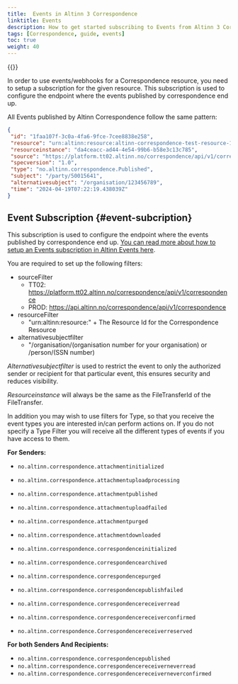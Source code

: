 ```yaml
---
title:  Events in Altinn 3 Correspondence
linktitle: Events
description: How to get started subscribing to Events from Altinn 3 Correspondence, for developers
tags: [Correspondence, guide, events]
toc: true
weight: 40
---
```


{{<children />}}

In order to use events/webhooks for a Correspondence resource, you need to setup a subscription for the given resource.
This subscription is used to configure the endpoint where the events published by correspondence end up.

All Events published by Altinn Correspondence follow the same pattern:

```json
{
 "id": "1faa107f-3c0a-4fa6-9fce-7cee8838e258",
 "resource": "urn:altinn:resource:altinn-correspondence-test-resource-1",
 "resourceinstance": "da4ceacc-ad44-4e54-99b6-b58e3c13c785",
 "source": "https://platform.tt02.altinn.no/correspondence/api/v1/correspondence",
 "specversion": "1.0",
 "type": "no.altinn.correspondence.Published",
 "subject": "/party/50015641",
 "alternativesubject": "/organisation/123456789",
 "time": "2024-04-19T07:22:19.438039Z"
}
```

## Event Subscription {#event-subcription}

This subscription is used to configure the endpoint where the events published by correspondence end up. [You can read more about how to setup an Events subscription in Altinn Events here](/en/events/subscribe-to-events/developer-guides/setup-subscription/).

You are required to set up the following filters:

- sourceFilter
  - TT02: <https://platform.tt02.altinn.no/correspondence/api/v1/correspondence>
  - PROD: <https://api.altinn.no/correspondence/api/v1/correspondence>
- resourceFilter
  - "urn:altinn:resource:" + The Resource Id for the Correspondence Resource
- alternativesubjectfilter
  - "/organisation/(organisation number for your organisation) or /person/(SSN number)

*Alternativesubjectfilter* is used to restrict the event to only the authorized sender or recipient for that particular event, this ensures security and reduces visibility.

*Resourceinstance* will always be the same as the FileTransferId of the FileTransfer.

In addition you may wish to use filters for Type, so that you receive the event types you are interested in/can perform actions on.
If you do not specify a Type Filter you will receive all the different types of events if you have access to them.

**For Senders:**
- `no.altinn.correspondence.attachmentinitialized`
- `no.altinn.correspondence.attachmentuploadprocessing`
- `no.altinn.correspondence.attachmentpublished`
- `no.altinn.correspondence.attachmentuploadfailed`
- `no.altinn.correspondence.attachmentpurged`
- `no.altinn.correspondence.attachmentdownloaded`


- `no.altinn.correspondence.correspondenceinitialized`
- `no.altinn.correspondence.correspondencearchived`
- `no.altinn.correspondence.correspondencepurged`
- `no.altinn.correspondence.correspondencepublishfailed`
- `no.altinn.correspondence.correspondencereceiverread`
- `no.altinn.correspondence.correspondencereceiverconfirmed`
- `no.altinn.correspondence.Correspondencereceiverreserved`


**For both Senders And Recipients:**
- `no.altinn.correspondence.correspondencepublished`
- `no.altinn.correspondence.correspondencereceiverneverread`
- `no.altinn.correspondence.correspondencereceiverneverconfirmed`


